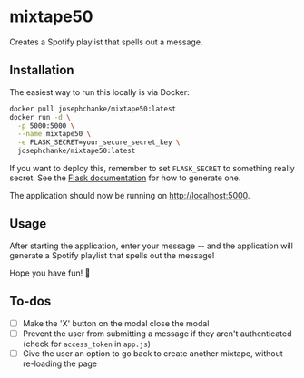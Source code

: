 # mixtape50

Creates a Spotify playlist that spells out a message.

## Installation

The easiest way to run this locally is via Docker:
```bash
docker pull josephchanke/mixtape50:latest
docker run -d \
  -p 5000:5000 \
  --name mixtape50 \
  -e FLASK_SECRET=your_secure_secret_key \
  josephchanke/mixtape50:latest
```
If you want to deploy this, remember to set `FLASK_SECRET` to something really secret. See the [Flask documentation](https://flask.palletsprojects.com/en/stable/tutorial/deploy/#configure-the-secret-key) for how to generate one.

The application should now be running on [http://localhost:5000](http://localhost:5000).

## Usage
After starting the application, enter your message -- and the application will generate a Spotify playlist that spells out the message!

Hope you have fun! 🎵

## To-dos
- [ ] Make the 'X' button on the modal close the modal
- [ ] Prevent the user from submitting a message if they aren't authenticated (check for `access_token` in `app.js`)
- [ ] Give the user an option to go back to create another mixtape, without re-loading the page

